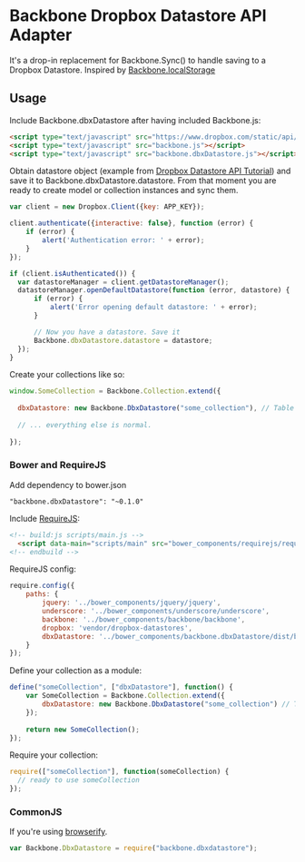 # Backbone Dropbox Datastore API Adapter

It's a drop-in replacement for Backbone.Sync() to handle saving to a Dropbox Datastore. Inspired by [Backbone.localStorage](https://github.com/jeromegn/Backbone.localStorage)

## Usage

Include Backbone.dbxDatastore after having included Backbone.js:

```html
<script type="text/javascript" src="https://www.dropbox.com/static/api/1/dropbox-datastores-0.1.0-b5.js"></script>
<script type="text/javascript" src="backbone.js"></script>
<script type="text/javascript" src="backbone.dbxDatastore.js"></script>
```

Obtain datastore object (example from  [Dropbox Datastore API Tutorial](https://www.dropbox.com/developers/datastore/tutorial/js)) and
save it to Backbone.dbxDatastore.datastore. From that moment you are
ready to create model or collection instances and sync them.

```javascript
var client = new Dropbox.Client({key: APP_KEY});

client.authenticate({interactive: false}, function (error) {
    if (error) {
        alert('Authentication error: ' + error);
    }
});

if (client.isAuthenticated()) {
  var datastoreManager = client.getDatastoreManager();
  datastoreManager.openDefaultDatastore(function (error, datastore) {
      if (error) {
          alert('Error opening default datastore: ' + error);
      }

      // Now you have a datastore. Save it
      Backbone.dbxDatastore.datastore = datastore;
  });
}
```

Create your collections like so:

```javascript
window.SomeCollection = Backbone.Collection.extend({
  
  dbxDatastore: new Backbone.DbxDatastore("some_collection"), // Table name for Dropbox Datastore.
  
  // ... everything else is normal.
  
});
```
### Bower and RequireJS 

Add dependency to bower.json

```
"backbone.dbxDatastore": "~0.1.0"
```

Include [RequireJS](http://requirejs.org):

```html
<!-- build:js scripts/main.js -->
  <script data-main="scripts/main" src="bower_components/requirejs/require.js"></script>
<!-- endbuild -->
```

RequireJS config: 
```javascript
require.config({
    paths: {
        jquery: '../bower_components/jquery/jquery',
        underscore: '../bower_components/underscore/underscore',
        backbone: '../bower_components/backbone/backbone',
        dropbox: 'vendor/dropbox-datastores',
        dbxDatastore: '../bower_components/backbone.dbxDatastore/dist/backbone.dbxDatastore'
    }
});
```

Define your collection as a module:
```javascript
define("someCollection", ["dbxDatastore"], function() {
    var SomeCollection = Backbone.Collection.extend({
        dbxDatastore: new Backbone.DbxDatastore("some_collection") // Table name for Dropbox Datastore.
    });
  
    return new SomeCollection();
});
```

Require your collection:
```javascript
require(["someCollection"], function(someCollection) {
  // ready to use someCollection
});
```

### CommonJS

If you're using [browserify](https://github.com/substack/node-browserify).

```javascript
var Backbone.DbxDatastore = require("backbone.dbxdatastore");
```
